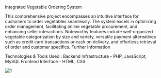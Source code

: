 Integrated Vegetable Ordering System

This comprehensive project encompasses an intuitive interface for customers to order vegetables seamlessly. The system excels in optimizing order management, facilitating online vegetable procurement, and enhancing seller interactions. Noteworthy features include well-organized vegetable categorization by size and variety, versatile payment alternatives such as credit card transactions or cash on delivery, and effortless retrieval of order and customer specifics.
Further Information

Technologies & Tools Used : 
Backend Infrastructure - PHP, JavaScript, MySQL
Frontend Interface - HTML, CSS


![1](https://github.com/Sumesh8/Vegetable_ordering_system/assets/107548452/7758ddcd-d2da-47be-9ead-b2151fdff980)
